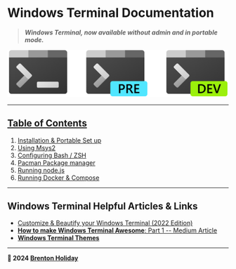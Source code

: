 # Windows Terminal Documentation

> ***Windows Terminal, now available without admin and in portable mode.***

![](https://raw.githubusercontent.com/8rents/_/i/win-terminal.png)

---

## [Table of Contents](docs/README.md)

1. [Installation & Portable Set up](01-portable-setup/README.md)
2. [Using Msys2](02-msys2/README.md)
3. [Configuring Bash / ZSH](03-shells-bash-zsh/README.md)
4. [Pacman Package manager](04-pacman/README.md)
5. [Running node.js](05-node-nvm-npm/README.md)
6. [Running Docker & Compose](06-docker/README.md)

---

## Windows Terminal Helpful Articles & Links

- [Customize & Beautify your Windows Terminal (2022 Edition)](https://dev.to/ansonh/customize-beautify-your-windows-terminal-2022-edition-541l)
- [**How to make Windows Terminal Awesome**: Part 1 -- Medium Article](https://medium.com/illumination/how-to-make-windows-terminal-awesome-part-1-530eedf6eabb)
- **[Windows Terminal Themes](https://windowsterminalthemes.dev/)**

------

**🤍 2024 [Brenton Holiday](https://brenton.holiday)**